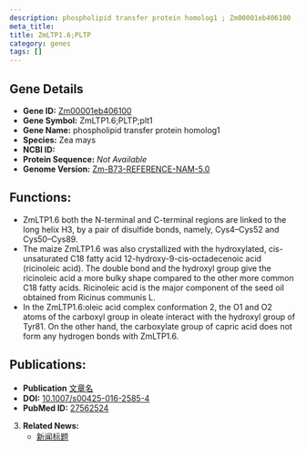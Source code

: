 ```yaml
---
description: phospholipid transfer protein homolog1 ; Zm00001eb406100 ; Zea mays
meta_title:
title: ZmLTP1.6;PLTP
category: genes
tags: []
---
```


## Gene Details
- **Gene ID:**	[Zm00001eb406100](https://www.maizegdb.org/gene_center/gene/Zm00001eb406100)
- **Gene Symbol:** ZmLTP1.6;PLTP;plt1
- **Gene Name:** phospholipid transfer protein homolog1
- **Species:** Zea mays
- **NCBI ID:** [  ]()
- **Protein Sequence:** *Not Available*
- **Genome Version:** [Zm-B73-REFERENCE-NAM-5.0](https://www.maizegdb.org/genome/assembly/Zm-B73-REFERENCE-NAM-5.0)

## Functions:
   - ZmLTP1.6 both the N-terminal and C-terminal regions are linked to the long helix H3, by a pair of disulfide bonds, namely, Cys4–Cys52 and Cys50–Cys89.
   - The maize ZmLTP1.6 was also crystallized with the hydroxylated, cis-unsaturated C18 fatty acid 12-hydroxy-9-cis-octadecenoic acid (ricinoleic acid). The double bond and the hydroxyl group give the ricinoleic acid a more bulky shape compared to the other more common C18 fatty acids. Ricinoleic acid is the major component of the seed oil obtained from Ricinus communis L.
   - In the ZmLTP1.6:oleic acid complex conformation 2, the O1 and O2 atoms of the carboxyl group in oleate interact with the hydroxyl group of Tyr81. On the other hand, the carboxylate group of capric acid does not form any hydrogen bonds with ZmLTP1.6.

## Publications:
   - **Publication** [文章名](https://www.ncbi.nlm.nih.gov/pmc/articles/PMC5052319/)
   - **DOI:** [10.1007/s00425-016-2585-4](https://www.ncbi.nlm.nih.gov/pmc/articles/PMC5052319/)
   - **PubMed ID:** [27562524](https://pubmed.ncbi.nlm.nih.gov/27562524/)

3. **Related News:**
   - [新闻标题]()
